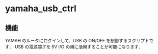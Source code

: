 # yamaha_usb_ctrl

## 機能

YAMAH のルータにログインして，USB の ON/OFF を制御するスクリプトです．
USB の電源端子を 5V I/O の用に活用することが可能になります．

